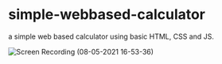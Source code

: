 # simple-webbased-calculator
a simple web based calculator using basic HTML, CSS and JS.

![Screen Recording (08-05-2021 16-53-36)](https://user-images.githubusercontent.com/64857573/117537402-3e8f0580-b01e-11eb-8d99-2a972829ebf7.gif)
